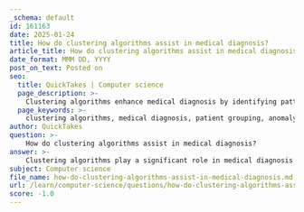 ```yaml
---
_schema: default
id: 161163
date: 2025-01-24
title: How do clustering algorithms assist in medical diagnosis?
article_title: How do clustering algorithms assist in medical diagnosis?
date_format: MMM DD, YYYY
post_on_text: Posted on
seo:
  title: QuickTakes | Computer science
  page_description: >-
    Clustering algorithms enhance medical diagnosis by identifying patterns in patient data, improving diagnostic accuracy, and facilitating personalized treatments while integrating various medical data sources.
  page_keywords: >-
    clustering algorithms, medical diagnosis, patient grouping, anomaly detection, image analysis, predictive modeling, heterogeneous data integration, clinical trials, healthcare, disease patterns
author: QuickTakes
question: >-
    How do clustering algorithms assist in medical diagnosis?
answer: >-
    Clustering algorithms play a significant role in medical diagnosis by enabling the identification of patterns and relationships within complex medical data. Here are several ways in which clustering algorithms assist in this field:\n\n1. **Grouping Similar Cases**: Clustering algorithms can group patients with similar symptoms, medical histories, or genetic profiles. This helps healthcare professionals identify common characteristics among patients, which can lead to more accurate diagnoses and tailored treatment plans. For instance, clustering can reveal subtypes of diseases that may respond differently to treatments.\n\n2. **Anomaly Detection**: In medical datasets, clustering can help identify outliers or anomalies that may indicate rare diseases or unusual patient responses. By detecting these anomalies, healthcare providers can investigate further, potentially leading to early diagnosis of conditions that might otherwise go unnoticed.\n\n3. **Image Analysis**: Clustering is extensively used in medical imaging, such as MRI or CT scans. Algorithms can segment images into different regions based on pixel intensity, helping to identify tumors or other abnormalities. For example, in breast cancer diagnosis, clustering can assist in automatically segmenting and classifying breast lesions into benign and malignant categories, improving diagnostic accuracy and efficiency.\n\n4. **Predictive Modeling**: By clustering patient data, healthcare providers can develop predictive models that forecast disease progression or treatment outcomes. This is particularly useful in chronic disease management, where understanding patient clusters can inform proactive care strategies.\n\n5. **Integration of Heterogeneous Data**: Medical data often comes from various sources, including electronic health records, lab results, and imaging studies. Clustering can help integrate these diverse data types, allowing for a more comprehensive view of a patient's health and facilitating better decision-making.\n\n6. **Clinical Trials and Research**: In clinical research, clustering can identify patient populations that may benefit from specific treatments or interventions. By analyzing clusters of patients, researchers can design more effective clinical trials and improve the understanding of disease mechanisms.\n\nIn summary, clustering algorithms enhance medical diagnosis by uncovering hidden patterns in data, improving the accuracy of diagnoses, facilitating personalized treatment plans, and enabling better management of patient care. Their ability to analyze large and complex datasets makes them invaluable tools in modern healthcare.
subject: Computer science
file_name: how-do-clustering-algorithms-assist-in-medical-diagnosis.md
url: /learn/computer-science/questions/how-do-clustering-algorithms-assist-in-medical-diagnosis
score: -1.0
---
```


&nbsp;